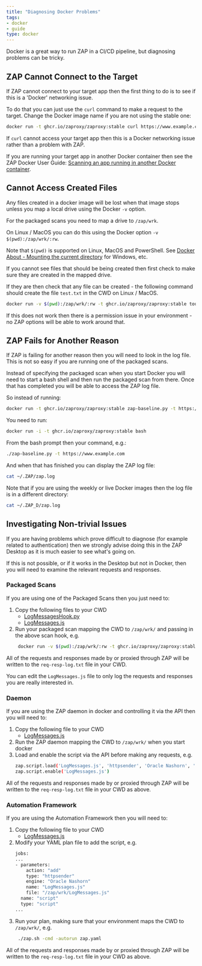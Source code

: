 ```yaml
---
title: "Diagnosing Docker Problems"
tags: 
- docker
- guide
type: docker
---
```


Docker is a great way to run ZAP in a CI/CD pipeline, but diagnosing problems can be tricky.

## ZAP Cannot Connect to the Target

If ZAP cannot connect to your target app then the first thing to do is to see if this is a 'Docker' networking issue.

To do that you can just use the `curl` command to make a request to the target. Change the Docker image name if you are not using the stable one:

```bash
docker run -t ghcr.io/zaproxy/zaproxy:stable curl https://www.example.com
```

If `curl` cannot access your target app then this is a Docker networking issue rather than a problem with ZAP.

If you are running your target app in another Docker container then see the ZAP Docker User Guide: 
[Scanning an app running in another Docker container](../about/#scanning-an-app-running-in-another-docker-container). 

## Cannot Access Created Files

Any files created in a docker image will be lost when that image stops unless you map a local drive using the Docker `-v` option.

For the packaged scans you need to map a drive to `/zap/wrk`.

On Linux / MacOS you can do this using the Docker option `-v $(pwd):/zap/wrk/:rw`.

Note that `$(pwd)` is supported on Linux, MacOS and PowerShell.
See [Docker About - Mounting the current directory](/docs/docker/about/#mounting-the-current-directory) for Windows, etc.

If you cannot see files that should be being created then first check to make sure they are created in the mapped drive.

If they are then check that any file can be created - the following command should create the file `test.txt` in the CWD on Linux / MacOS.

```bash
docker run -v $(pwd):/zap/wrk/:rw -t ghcr.io/zaproxy/zaproxy:stable touch /zap/wrk/test.txt
```

If this does not work then there is a permission issue in your environment - no ZAP options will be able to work around that.


## ZAP Fails for Another Reason

If ZAP is failing for another reason then you will need to look in the log file.
This is not so easy if you are running one of the packaged scans.

Instead of specifying the packaged scan when you start Docker you will need to start a bash shell and then run the packaged scan from there.
Once that has completed you will be able to access the ZAP log file.

So instead of running:

```bash
docker run -t ghcr.io/zaproxy/zaproxy:stable zap-baseline.py -t https://www.example.com
```

You need to run:

```bash
docker run -i -t ghcr.io/zaproxy/zaproxy:stable bash 
```

From the bash prompt then your command, e.g.:

```bash
./zap-baseline.py -t https://www.example.com
```

And when that has finished you can display the ZAP log file:

```bash
cat ~/.ZAP/zap.log
```

Note that if you are using the weekly or live Docker images then the log file is in a different directory:

```bash
cat ~/.ZAP_D/zap.log
```

## Investigating Non-trivial Issues

If you are having problems which prove difficult to diagnose (for example related to authentication) then we strongly advise doing this in the ZAP Desktop as it is much easier to see what's going on.

If this is not possible, or if it works in the Desktop but not in Docker, then you will need to examine the relevant requests and responses.

### Packaged Scans

If you are using one of the Packaged Scans then you just need to:

1. Copy the following files to your CWD
    * [LogMessagesHook.py](https://github.com/zaproxy/community-scripts/blob/main/other/scan-hooks/LogMessagesHook.py)
    * [LogMessages.js](https://github.com/zaproxy/community-scripts/blob/main/httpsender/LogMessages.js)
2. Run your packaged scan mapping the CWD to `/zap/wrk/` and passing in the above scan hook, e.g.
   ```bash
    docker run -v $(pwd):/zap/wrk/:rw -t ghcr.io/zaproxy/zaproxy:stable zap-baseline.py -t https://www.example.com --hook=LogMessagesHook.py
    ```
    
All of the requests and responses made by or proxied through ZAP will be written to the `req-resp-log.txt` file in your CWD.

You can edit the `LogMessages.js` file to only log the requests and responses you are really interested in.

### Daemon

If you are using the ZAP daemon in docker and controlling it via the API then you will need to:

1. Copy the following file to your CWD
   * [LogMessages.js](https://github.com/zaproxy/community-scripts/blob/main/httpsender/LogMessages.js)
2. Run the ZAP daemon mapping the CWD to `/zap/wrk/` when you start docker
3. Load and enable the script via the API before making any requests, e.g.
   ```bash
   zap.script.load('LogMessages.js', 'httpsender', 'Oracle Nashorn', '/zap/wrk/LogMessages.js')
   zap.script.enable('LogMessages.js')
   ```

All of the requests and responses made by or proxied through ZAP will be written to the `req-resp-log.txt` file in your CWD as above.

### Automation Framework

If you are using the Automation Framework then you will need to:

1. Copy the following file to your CWD
   * [LogMessages.js](https://github.com/zaproxy/community-scripts/blob/main/httpsender/LogMessages.js)
2. Modify your YAML plan file to add the script, e.g.
   ```bash
   jobs:
   ...
   - parameters:
       action: "add"
       type: "httpsender"
       engine: "Oracle Nashorn"
       name: "LogMessages.js"
       file: "/zap/wrk/LogMessages.js"
     name: "script"
     type: "script"
   ...
   ```
3. Run your plan, making sure that your environment maps the CWD to `/zap/wrk/`, e.g.
   ```bash
    ./zap.sh -cmd -autorun zap.yaml
    ```
    
All of the requests and responses made by or proxied through ZAP will be written to the `req-resp-log.txt` file in your CWD as above.
